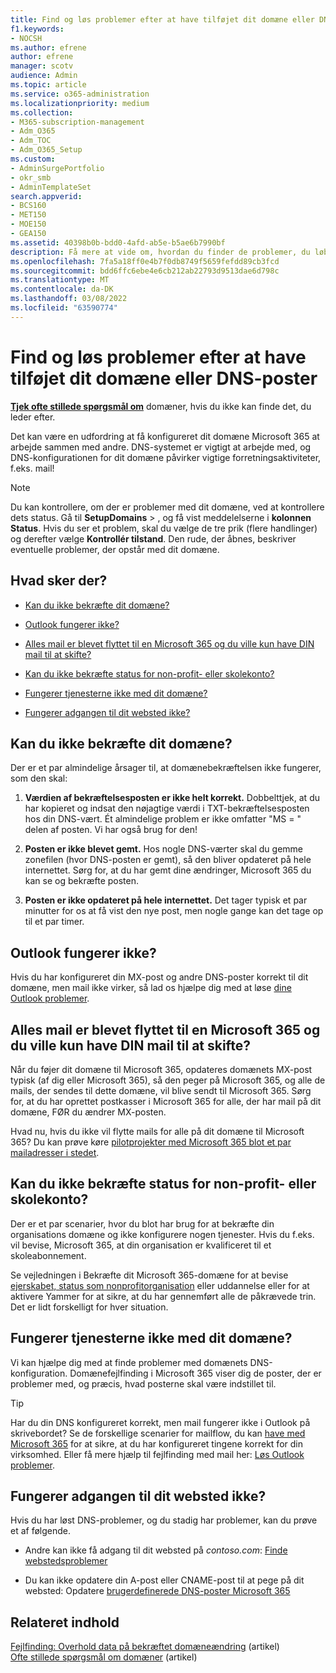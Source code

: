 ```yaml
---
title: Find og løs problemer efter at have tilføjet dit domæne eller DNS-poster
f1.keywords:
- NOCSH
ms.author: efrene
author: efrene
manager: scotv
audience: Admin
ms.topic: article
ms.service: o365-administration
ms.localizationpriority: medium
ms.collection:
- M365-subscription-management
- Adm_O365
- Adm_TOC
- Adm_O365_Setup
ms.custom:
- AdminSurgePortfolio
- okr_smb
- AdminTemplateSet
search.appverid:
- BCS160
- MET150
- MOE150
- GEA150
ms.assetid: 40398b0b-bdd0-4afd-ab5e-b5ae6b7990bf
description: Få mere at vide om, hvordan du finder de problemer, du løber ind i under konfigurationen af et brugerdefineret domæne, ved at sikre, at DNS-posterne er konfigureret korrekt.
ms.openlocfilehash: 7fa5a18ff0e4b7f0db8749f5659fefdd89cb3fcd
ms.sourcegitcommit: bdd6ffc6ebe4e6cb212ab22793d9513dae6d798c
ms.translationtype: MT
ms.contentlocale: da-DK
ms.lasthandoff: 03/08/2022
ms.locfileid: "63590774"
---
```

# <a name="find-and-fix-issues-after-adding-your-domain-or-dns-records"></a>Find og løs problemer efter at have tilføjet dit domæne eller DNS-poster

 **[Tjek ofte stillede spørgsmål om](../setup/domains-faq.yml)** domæner, hvis du ikke kan finde det, du leder efter. 
  
Det kan være en udfordring at få konfigureret dit domæne Microsoft 365 at arbejde sammen med andre. DNS-systemet er vigtigt at arbejde med, og DNS-konfigurationen for dit domæne påvirker vigtige forretningsaktiviteter, f.eks. mail!

> [!NOTE]
> Du kan kontrollere, om der er problemer med dit domæne, ved at kontrollere dets status. Gå til **SetupDomains** > , og få vist meddelelserne i **kolonnen Status**. Hvis du ser et problem, skal du vælge de tre prik (flere handlinger) og derefter vælge **Kontrollér tilstand**. Den rude, der åbnes, beskriver eventuelle problemer, der opstår med dit domæne.
  
## <a name="whats-going-on"></a>Hvad sker der?

- [Kan du ikke bekræfte dit domæne?](#cant-verify-your-domain)
    
- [Outlook fungerer ikke?](#outlook-isnt-working)
    
- [Alles mail er blevet flyttet til en Microsoft 365 og du ville kun have DIN mail til at skifte?](#everyones-email-got-switched-to-microsoft-365-and-you-only-wanted-your-email-to-switch)

- [Kan du ikke bekræfte status for non-profit- eller skolekonto?](#cant-confirm-non-profit-or-school-account-status)

- [Fungerer tjenesterne ikke med dit domæne?](#services-not-working-with-your-domain)
    
- [Fungerer adgangen til dit websted ikke?](#accessing-your-website-isnt-working)

## <a name="cant-verify-your-domain"></a>Kan du ikke bekræfte dit domæne?

Der er et par almindelige årsager til, at domænebekræftelsen ikke fungerer, som den skal:
  
1. **Værdien af bekræftelsesposten er ikke helt korrekt.** Dobbelttjek, at du har kopieret og indsat den nøjagtige værdi i TXT-bekræftelsesposten hos din DNS-vært. Ét almindelige problem er ikke omfatter "MS = " delen af posten. Vi har også brug for den! 
    
2. **Posten er ikke blevet gemt.** Hos nogle DNS-værter skal du gemme zonefilen (hvor DNS-posten er gemt), så den bliver opdateret på hele internettet. Sørg for, at du har gemt dine ændringer, Microsoft 365 du kan se og bekræfte posten. 
    
3. **Posten er ikke opdateret på hele internettet.** Det tager typisk et par minutter for os at få vist den nye post, men nogle gange kan det tage op til et par timer. 
    
## <a name="outlook-isnt-working"></a>Outlook fungerer ikke?

Hvis du har konfigureret din MX-post og andre DNS-poster korrekt til dit domæne, men mail ikke virker, så lad os hjælpe dig med at løse [dine Outlook problemer](/exchange/troubleshoot/outlook-connectivity/outlook-connection-issues).
  
## <a name="everyones-email-got-switched-to-microsoft-365-and-you-only-wanted-your-email-to-switch"></a>Alles mail er blevet flyttet til en Microsoft 365 og du ville kun have DIN mail til at skifte?
<a name="BKMK_EmailSwitched"> </a>

Når du føjer dit domæne til Microsoft 365, opdateres domænets MX-post typisk (af dig eller Microsoft 365), så den peger på Microsoft 365, og alle de mails, der sendes til dette domæne, vil blive sendt til Microsoft 365. Sørg for, at du har oprettet postkasser i Microsoft 365 for alle, der har mail på dit domæne, FØR du ændrer MX-posten.
  
Hvad nu, hvis du ikke vil flytte mails for alle på dit domæne til Microsoft 365? Du kan prøve køre [pilotprojekter med Microsoft 365 blot et par mailadresser i stedet](../setup/domains-faq.yml).
  
## <a name="cant-confirm-non-profit-or-school-account-status"></a>Kan du ikke bekræfte status for non-profit- eller skolekonto?
<a name="BKMK_validateAcct"> </a>

Der er et par scenarier, hvor du blot har brug for at bekræfte din organisations domæne og ikke konfigurere nogen tjenester. Hvis du f.eks. vil bevise, Microsoft 365, at din organisation er kvalificeret til et skoleabonnement.
  
Se vejledningen i Bekræfte dit Microsoft 365-domæne for at bevise [ejerskabet, status som nonprofitorganisation](../setup/domains-faq.yml) eller uddannelse eller for at aktivere Yammer for at sikre, at du har gennemført alle de påkrævede trin. Det er lidt forskelligt for hver situation. 
  
## <a name="services-not-working-with-your-domain"></a>Fungerer tjenesterne ikke med dit domæne?

Vi kan hjælpe dig med at finde problemer med domænets DNS-konfiguration. Domænefejlfinding i Microsoft 365 viser dig de poster, der er problemer med, og præcis, hvad posterne skal være indstillet til. 

> [!TIP]
> Har du din DNS konfigureret korrekt, men mail fungerer ikke i Outlook på skrivebordet? Se de forskellige scenarier for mailflow, du kan [have med Microsoft 365](/exchange/mail-flow-best-practices/mail-flow-best-practices) for at sikre, at du har konfigureret tingene korrekt for din virksomhed. Eller få mere hjælp til fejlfinding med mail her: [Løs Outlook problemer](/exchange/troubleshoot/outlook-connectivity/outlook-connection-issues). 
  
## <a name="accessing-your-website-isnt-working"></a>Fungerer adgangen til dit websted ikke?

Hvis du har løst DNS-problemer, og du stadig har problemer, kan du prøve et af følgende.
  
- Andre kan ikke få adgang til dit websted på *contoso.com*: [Finde webstedsproblemer](../setup/add-domain.md)
    
- Du kan ikke opdatere din A-post eller CNAME-post til at pege på dit websted: Opdatere [brugerdefinerede DNS-poster Microsoft 365](../setup/add-domain.md)

## <a name="related-content"></a>Relateret indhold

[Fejlfinding: Overhold data på bekræftet domæneændring](/azure/active-directory/reports-monitoring/troubleshoot-audit-data-verified-domain) (artikel)\
[Ofte stillede spørgsmål om domæner](../setup/domains-faq.yml) (artikel)

